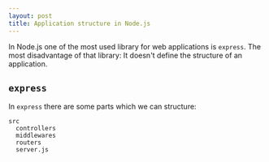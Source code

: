 ```yaml
---
layout: post
title: Application structure in Node.js
---
```


In Node.js one of the most used library for web applications is `express`. The
most disadvantage of that library: It doesn't define the structure of an
application.
<!--more-->

## `express`

In `express` there are some parts which we can structure:

```
src
  controllers
  middlewares
  routers
  server.js
```
